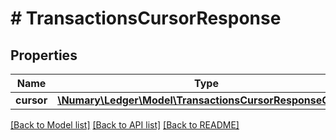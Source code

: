 # # TransactionsCursorResponse

## Properties

Name | Type | Description | Notes
------------ | ------------- | ------------- | -------------
**cursor** | [**\Numary\Ledger\Model\TransactionsCursorResponseCursor**](TransactionsCursorResponseCursor.md) |  |

[[Back to Model list]](../../README.md#models) [[Back to API list]](../../README.md#endpoints) [[Back to README]](../../README.md)
